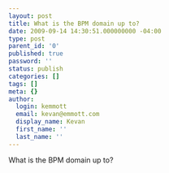 ```yaml
---
layout: post
title: What is the BPM domain up to?
date: 2009-09-14 14:30:51.000000000 -04:00
type: post
parent_id: '0'
published: true
password: ''
status: publish
categories: []
tags: []
meta: {}
author:
  login: kemmott
  email: kevan@emmott.com
  display_name: Kevan
  first_name: ''
  last_name: ''
---
```

<p>What is the BPM domain up to?</p>
